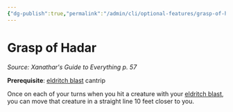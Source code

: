 ```yaml
---
{"dg-publish":true,"permalink":"/admin/cli/optional-features/grasp-of-hadar-xge/","tags":["compendium/src/5e/xge","optional-feature/ei"],"updated":"2025-01-11T15:32:21.920+00:00"}
---
```


# Grasp of Hadar
*Source: Xanathar's Guide to Everything p. 57*  

**Prerequisite**: [eldritch blast](/Admin/CLI/spells/eldritch-blast.md) cantrip

Once on each of your turns when you hit a creature with your [eldritch blast](/Admin/CLI/spells/eldritch-blast.md), you can move that creature in a straight line 10 feet closer to you.